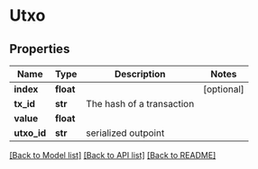 # Utxo

## Properties
Name | Type | Description | Notes
------------ | ------------- | ------------- | -------------
**index** | **float** |  | [optional] 
**tx_id** | **str** | The hash of a transaction | 
**value** | **float** |  | 
**utxo_id** | **str** | serialized outpoint | 

[[Back to Model list]](../README.md#documentation-for-models) [[Back to API list]](../README.md#documentation-for-api-endpoints) [[Back to README]](../README.md)


